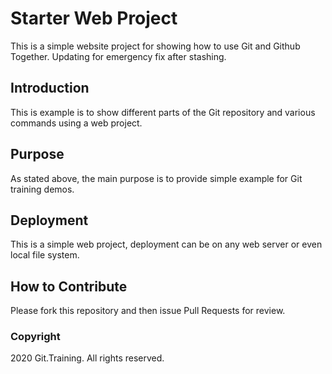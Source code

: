 # Starter Web Project

This is a simple website project for showing how to use Git and Github Together. Updating for emergency fix after stashing. 

## Introduction

This is example is to show different parts of the Git repository and various commands using a web project. 

## Purpose

As stated above, the main purpose is to provide simple example for Git training demos. 

## Deployment

This is a simple web project, deployment can be on any web server or even local file system.

## How to Contribute

Please fork this repository and then issue Pull Requests for review. 

### Copyright

2020 Git.Training. All rights reserved. 
